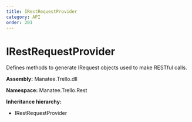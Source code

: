 ```yaml
---
title: IRestRequestProvider
category: API
order: 201
---
```


# IRestRequestProvider

Defines methods to generate IRequest objects used to make RESTful calls.

**Assembly:** Manatee.Trello.dll

**Namespace:** Manatee.Trello.Rest

**Inheritance hierarchy:**

- IRestRequestProvider

